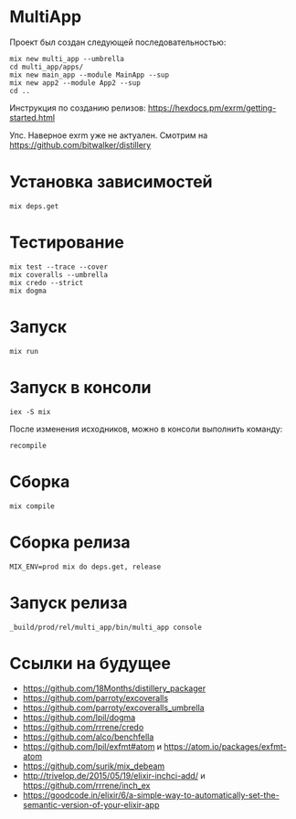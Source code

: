 # MultiApp

Проект был создан следующей последовательностью:

```
mix new multi_app --umbrella
cd multi_app/apps/
mix new main_app --module MainApp --sup
mix new app2 --module App2 --sup
cd ..
```

Инструкция по созданию релизов: https://hexdocs.pm/exrm/getting-started.html

Упс. Наверное exrm уже не актуален.
Смотрим на https://github.com/bitwalker/distillery


# Установка зависимостей

    mix deps.get

# Тестирование

    mix test --trace --cover
    mix coveralls --umbrella
    mix credo --strict
    mix dogma

# Запуск

    mix run
    
# Запуск в консоли

    iex -S mix
    
После изменения исходников, можно в консоли выполнить команду:

    recompile

# Сборка

    mix compile

# Сборка релиза

    MIX_ENV=prod mix do deps.get, release

# Запуск релиза

    _build/prod/rel/multi_app/bin/multi_app console

# Ссылки на будущее

- https://github.com/18Months/distillery_packager
- https://github.com/parroty/excoveralls
- https://github.com/parroty/excoveralls_umbrella
- https://github.com/lpil/dogma
- https://github.com/rrrene/credo
- https://github.com/alco/benchfella
- https://github.com/lpil/exfmt#atom и https://atom.io/packages/exfmt-atom
- https://github.com/surik/mix_debeam
- http://trivelop.de/2015/05/19/elixir-inchci-add/ и https://github.com/rrrene/inch_ex
- https://goodcode.in/elixir/6/a-simple-way-to-automatically-set-the-semantic-version-of-your-elixir-app
